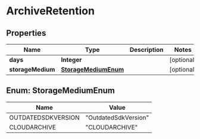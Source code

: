
# ArchiveRetention

## Properties
Name | Type | Description | Notes
------------ | ------------- | ------------- | -------------
**days** | **Integer** |  |  [optional]
**storageMedium** | [**StorageMediumEnum**](#StorageMediumEnum) |  |  [optional]


<a name="StorageMediumEnum"></a>
## Enum: StorageMediumEnum
Name | Value
---- | -----
OUTDATEDSDKVERSION | &quot;OutdatedSdkVersion&quot;
CLOUDARCHIVE | &quot;CLOUDARCHIVE&quot;



